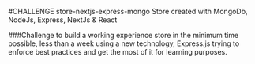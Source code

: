#CHALLENGE store-nextjs-express-mongo
Store created with MongoDb, NodeJs, Express, NextJs &amp; React

###Challenge to build a working experience store in the minimum time possible, less than a week using a new technology,
Express.js trying to enforce best practices and get the most of it for learning purposes.
